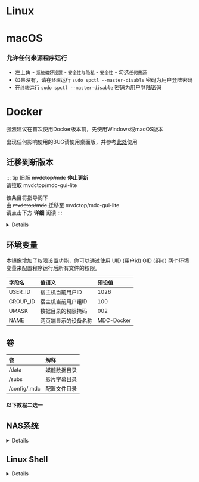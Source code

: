 # Linux

# macOS
### 允许任何来源程序运行
* 左上角 - `系统偏好设置` - `安全性与隐私` - `安全性` - 勾选`任何来源`
* 如果没有，请在`终端`运行 `sudo spctl --master-disable` 密码为用户登陆密码
* 在`终端`运行 `sudo spctl --master-disable` 密码为用户登陆密码

# Docker

强烈建议在首次使用Docker版本前，先使用Windows或macOS版本  

出现任何影响使用的BUG请使用桌面版，并参考[此处](/chs/cloud_mount.html)使用

## 迁移到新版本

::: tip
旧版 ~~mvdctop/mdc~~ **停止更新**  
请拉取 mvdctop/mdc-gui-lite  

该条目将指导阁下  
由 ~~mvdctop/mdc~~ 迁移至 mvdctop/mdc-gui-lite  
请点击下方 **详细** 阅读
:::

<details>

---

### 新特性
可访问浏览器用户界面，容器默认HTTP端口`5800`，与其他客户端有一致的体验

### 环境变量
* `UID`更改为`USER_ID`
* `GID`更改为`GROUP_ID`
* DSM请点击 `-` 去除环境变量空值  
![](/images/docker/11.jpg)

### 端口
映射容器HTTP端口`5800`

### 配置文件
移除旧版配置文件`mdc.ini`，使用新版重新生成的配置文件

### 运行
浏览器访问容器5800端口

**任何BUG请立即[联系我们](https://docs.mvdc.top/chs/contact.html)反馈**

---

</details>


## 环境变量

本镜像增加了权限设置功能，你可以通过使用 UID (用户id) GID (组id) 两个环境变量来配置程序运行后所有文件的权限。

| 字段名      | 值语义        | 预设值        |
|:---------|:-----------|:-----------|
| USER_ID  | 宿主机当前用户ID  | 1026       |
| GROUP_ID | 宿主机当前用户组ID | 100        |
| UMASK    | 数据目录的权限掩码   | 002        |
| NAME     | 网页端显示的设备名称 | MDC-Docker |

## 卷
| 卷      | 解释     |
|:-------------|:-------|
| /data        | 媒體数据目录 |
| /subs        | 影片字幕目录 |
| /config/.mdc | 配置文件目录 |

#### 以下教程二选一

## NAS系统

<details>

* 打开`Container Manager`获取`mvdctop/mdc-gui-lite`映像

### 端口
* 映射端口5800
![](/images/docker/4.jpg)
* 5900为VNC访问端口，可点击右侧`-`移除  
![](/images/docker/11.jpg)


### 环境变量
![](/images/docker/5.jpg)

* 普通 Linux 发行版默认用户`USER_ID`与`GROUP_ID`均为`1000`
* Synology DSM 默认用户`USER_ID`为`1026` `GROUP_ID`为`100`

![](/images/docker/id.jpg)

* 点击 `-` 去除环境变量空值  
![](/images/docker/11.jpg)

### 卷
* 在宿主机中新建文件夹，该目录用于映射**容器内**目录`/config/.mdc`（必选）
![](/images/docker/8.jpg)

* 在容器页面中，右键详情，编辑卷
![](/images/docker/12.jpg)

* `/subs`字幕目录可选

### 完成运行，浏览器进入5800端口
http://192.168.1.2:5800

</details>

## Linux Shell

<details>


## 首次运行
建议先将当前用户添加至Docker用户组中，具体请谷歌，免去sudo运行造成的目录权限问题

### 拉取Docker镜像
```sh
docker pull mvdctop/mdc-gui-lite
mkdir -p config data data/output
```

### 放置测试影片，也可以用真实影片文件
该命令为创建空白测试文件
```sh
touch ./data/生化危机.2002.mp4
```

### 运行容器
```sh
docker run \
  --rm \
  --name mdc-gui-lite \
  -p 5800:5800 \
  -v ${PWD}/data:/data \
  -v ${PWD}/output:/data/output \
  -v ${PWD}/config:/config/.mdc \
  -e USER_ID=$(id -u) \
  -e GROUP_ID=$(id -g) \
  -e NAME=Docker-MDC-GUI-Lite \
  mvdctop/mdc-gui-lite
```

### 浏览器进入5800端口
http://192.168.1.2:5800

</details>

